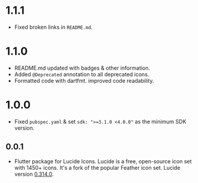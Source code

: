 # 1.1.1
- Fixed broken links in `README.md`.

# 1.1.0

- README.md updated with badges & other information.
- Added `@Deprecated` annotation to all deprecated icons.
- Formatted code with dartfmt. improved code readability.

# 1.0.0

- Fixed `pubspec.yaml` & set `sdk: ">=3.1.0 <4.0.0"` as the minimum SDK version.

## 0.0.1

- Flutter package for Lucide Icons. Lucide is a free, open-source icon set with 1450+ icons. It's a fork of the popular Feather icon set.
  Lucide version [0.314.0](https://github.com/lucide-icons/lucide/releases/tag/0.314.0).
